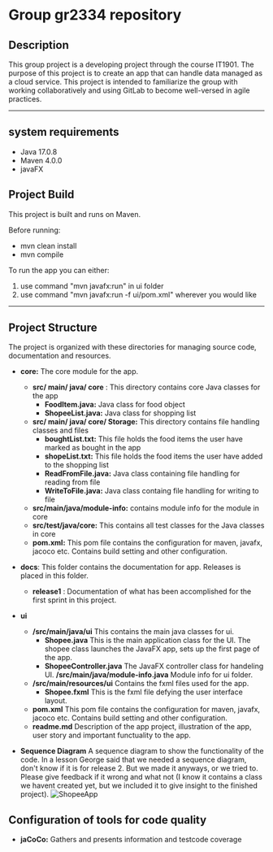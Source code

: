 # Group gr2334 repository

## Description
This group project is a developing project through the course IT1901. The purpose of this project is to create an app that can handle data managed as a cloud service. This project is intended to familiarize the group with working collaboratively and using GitLab to become well-versed in agile practices.
______________

## system requirements
- Java 17.0.8
- Maven 4.0.0
- javaFX

## Project Build

This project is built and runs on Maven.

Before running:
- mvn clean install
- mvn compile

To run the app you can either:
1. use command "mvn javafx:run" in ui folder
2. use command "mvn javafx:run -f ui/pom.xml" wherever you would like 

_______________________
## Project Structure
The project is organized with these directories for managing source code, documentation and resources.

- __core:__  The core module for the app.
    - __src/ main/ java/ core__ :  This directory contains core Java classes for the app
        - __FoodItem.java:__  Java class for food object
        - __ShopeeList.java:__ Java class for shopping list
    - __src/ main/ java/ core/ Storage:__ This directory contains file handling classes and files
        - __boughtList.txt:__ This file holds the food items the user have marked as bought in the app
        - __shopeList.txt:__ This file holds the food items the user have added to the shopping list
        - __ReadFromFile.java:__ Java class containing file handling for reading from file
        - __WriteToFile.java:__ Java class containg file handling for writing to file
    - __src/main/java/module-info:__ contains module info for the module in core
    - __src/test/java/core:__ This contains all test classes for the Java classes in core
    - __pom.xml:__ This pom file contains the configuration for maven, javafx, jacoco etc. Contains build setting and other configuration.



- **docs**:  This folder contains the documentation for app. Releases is placed in this folder.
    - **release1** : Documentation of what has been accomplished for the first sprint in this project.




- **ui**  
    - **/src/main/java/ui**  This contains the main java classes for ui.
        - **Shopee.java**  This is the main application class for the UI. The shopee class launches the JavaFX app, sets up the first page of the app. 
        - **ShopeeController.java**  The JavaFX controller class for handeling UI. 
     **/src/main/java/module-info.java**  Module info for ui folder. 
    - **/src/main/resources/ui**  Contains the fxml files used for the app.
        - **Shopee.fxml**  This is the fxml file defying the user interface layout.
    - **pom.xml**  This pom file contains the configuration for maven, javafx, jacoco etc. Contains build setting and other configuration.
    - **readme.md**  Description of the app project, illustration of the app, user story and important functuality to the app.

- **Sequence Diagram**
A sequence diagram to show the functionality of the code. In a lesson George said that we needed a sequence diagram, don't know if it is for release 2. But we made it anyways, or we tried to. Please give feedback if it wrong and what not (I know it contains a class we havent created yet, but we included it to give insight to the finished project). 
![ShopeeApp](https://www.plantuml.com/plantuml/svg/RL91RiCW4BppYlr0v7iELTocbIAblLXHpyXC7LGC5DQD_FkkxJgE9NC0j3Cxmm27p3fnrpgghY42POmgVriVTT8jLTmxKEPawu7pYE2dWw_nZfnrWzBPnhVmJBLCI4g6hZaakcGaKkEyUw9pQAod_LGz-Q-Wfef0bR15IS3A-aR0uXBLNDoj2VeNz87RABFYpFel2PfX9i9YCKOysynvFr35PEbUmRJW3yN1G3Pt_UBLM2wEDaUd-n5I8xxmIcEA8rpntFNq5e8vCLgwapOIhKJM1vfz_4np8KI2DmbAEwPFBTVFWUghzYBQXWHoGwyY6Tiv8058mMNGxR_TIUxGyMRJS95A74cUzo2h_8a_ "ShopeeApp")


## Configuration of tools for code quality
* __jaCoCo:__ Gathers and presents information and testcode coverage



